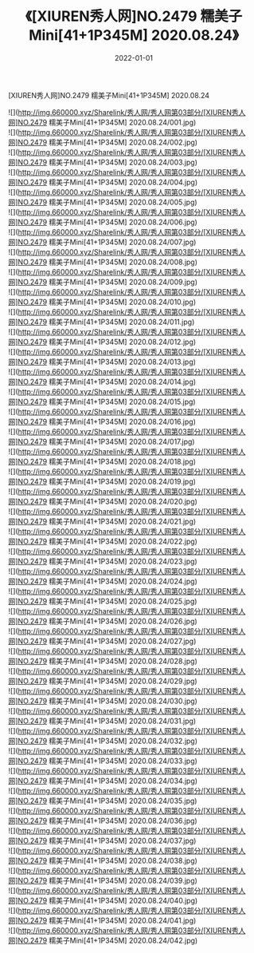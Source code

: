 ﻿---
layout: post
title:  《[XIUREN秀人网]NO.2479 糯美子Mini[41+1P345M] 2020.08.24》
date:   2022-01-01
img: http://img.660000.xyz/Sharelink/秀人网/秀人网第03部分/[XIUREN秀人网]NO.2479 糯美子Mini[41+1P345M] 2020.08.24/000.jpg
categories: [美女, 清纯, 唯美]
---

[XIUREN秀人网]NO.2479 糯美子Mini[41+1P345M] 2020.08.24

 ![](http://img.660000.xyz/Sharelink/秀人网/秀人网第03部分/[XIUREN秀人网]NO.2479 糯美子Mini[41+1P345M] 2020.08.24/001.jpg) <br>![](http://img.660000.xyz/Sharelink/秀人网/秀人网第03部分/[XIUREN秀人网]NO.2479 糯美子Mini[41+1P345M] 2020.08.24/002.jpg) <br>![](http://img.660000.xyz/Sharelink/秀人网/秀人网第03部分/[XIUREN秀人网]NO.2479 糯美子Mini[41+1P345M] 2020.08.24/003.jpg) <br>![](http://img.660000.xyz/Sharelink/秀人网/秀人网第03部分/[XIUREN秀人网]NO.2479 糯美子Mini[41+1P345M] 2020.08.24/004.jpg) <br>![](http://img.660000.xyz/Sharelink/秀人网/秀人网第03部分/[XIUREN秀人网]NO.2479 糯美子Mini[41+1P345M] 2020.08.24/005.jpg) <br>![](http://img.660000.xyz/Sharelink/秀人网/秀人网第03部分/[XIUREN秀人网]NO.2479 糯美子Mini[41+1P345M] 2020.08.24/006.jpg) <br>![](http://img.660000.xyz/Sharelink/秀人网/秀人网第03部分/[XIUREN秀人网]NO.2479 糯美子Mini[41+1P345M] 2020.08.24/007.jpg) <br>![](http://img.660000.xyz/Sharelink/秀人网/秀人网第03部分/[XIUREN秀人网]NO.2479 糯美子Mini[41+1P345M] 2020.08.24/008.jpg) <br>![](http://img.660000.xyz/Sharelink/秀人网/秀人网第03部分/[XIUREN秀人网]NO.2479 糯美子Mini[41+1P345M] 2020.08.24/009.jpg) <br>![](http://img.660000.xyz/Sharelink/秀人网/秀人网第03部分/[XIUREN秀人网]NO.2479 糯美子Mini[41+1P345M] 2020.08.24/010.jpg) <br>![](http://img.660000.xyz/Sharelink/秀人网/秀人网第03部分/[XIUREN秀人网]NO.2479 糯美子Mini[41+1P345M] 2020.08.24/011.jpg) <br>![](http://img.660000.xyz/Sharelink/秀人网/秀人网第03部分/[XIUREN秀人网]NO.2479 糯美子Mini[41+1P345M] 2020.08.24/012.jpg) <br>![](http://img.660000.xyz/Sharelink/秀人网/秀人网第03部分/[XIUREN秀人网]NO.2479 糯美子Mini[41+1P345M] 2020.08.24/013.jpg) <br>![](http://img.660000.xyz/Sharelink/秀人网/秀人网第03部分/[XIUREN秀人网]NO.2479 糯美子Mini[41+1P345M] 2020.08.24/014.jpg) <br>![](http://img.660000.xyz/Sharelink/秀人网/秀人网第03部分/[XIUREN秀人网]NO.2479 糯美子Mini[41+1P345M] 2020.08.24/015.jpg) <br>![](http://img.660000.xyz/Sharelink/秀人网/秀人网第03部分/[XIUREN秀人网]NO.2479 糯美子Mini[41+1P345M] 2020.08.24/016.jpg) <br>![](http://img.660000.xyz/Sharelink/秀人网/秀人网第03部分/[XIUREN秀人网]NO.2479 糯美子Mini[41+1P345M] 2020.08.24/017.jpg) <br>![](http://img.660000.xyz/Sharelink/秀人网/秀人网第03部分/[XIUREN秀人网]NO.2479 糯美子Mini[41+1P345M] 2020.08.24/018.jpg) <br>![](http://img.660000.xyz/Sharelink/秀人网/秀人网第03部分/[XIUREN秀人网]NO.2479 糯美子Mini[41+1P345M] 2020.08.24/019.jpg) <br>![](http://img.660000.xyz/Sharelink/秀人网/秀人网第03部分/[XIUREN秀人网]NO.2479 糯美子Mini[41+1P345M] 2020.08.24/020.jpg) <br>![](http://img.660000.xyz/Sharelink/秀人网/秀人网第03部分/[XIUREN秀人网]NO.2479 糯美子Mini[41+1P345M] 2020.08.24/021.jpg) <br>![](http://img.660000.xyz/Sharelink/秀人网/秀人网第03部分/[XIUREN秀人网]NO.2479 糯美子Mini[41+1P345M] 2020.08.24/022.jpg) <br>![](http://img.660000.xyz/Sharelink/秀人网/秀人网第03部分/[XIUREN秀人网]NO.2479 糯美子Mini[41+1P345M] 2020.08.24/023.jpg) <br>![](http://img.660000.xyz/Sharelink/秀人网/秀人网第03部分/[XIUREN秀人网]NO.2479 糯美子Mini[41+1P345M] 2020.08.24/024.jpg) <br>![](http://img.660000.xyz/Sharelink/秀人网/秀人网第03部分/[XIUREN秀人网]NO.2479 糯美子Mini[41+1P345M] 2020.08.24/025.jpg) <br>![](http://img.660000.xyz/Sharelink/秀人网/秀人网第03部分/[XIUREN秀人网]NO.2479 糯美子Mini[41+1P345M] 2020.08.24/026.jpg) <br>![](http://img.660000.xyz/Sharelink/秀人网/秀人网第03部分/[XIUREN秀人网]NO.2479 糯美子Mini[41+1P345M] 2020.08.24/027.jpg) <br>![](http://img.660000.xyz/Sharelink/秀人网/秀人网第03部分/[XIUREN秀人网]NO.2479 糯美子Mini[41+1P345M] 2020.08.24/028.jpg) <br>![](http://img.660000.xyz/Sharelink/秀人网/秀人网第03部分/[XIUREN秀人网]NO.2479 糯美子Mini[41+1P345M] 2020.08.24/029.jpg) <br>![](http://img.660000.xyz/Sharelink/秀人网/秀人网第03部分/[XIUREN秀人网]NO.2479 糯美子Mini[41+1P345M] 2020.08.24/030.jpg) <br>![](http://img.660000.xyz/Sharelink/秀人网/秀人网第03部分/[XIUREN秀人网]NO.2479 糯美子Mini[41+1P345M] 2020.08.24/031.jpg) <br>![](http://img.660000.xyz/Sharelink/秀人网/秀人网第03部分/[XIUREN秀人网]NO.2479 糯美子Mini[41+1P345M] 2020.08.24/032.jpg) <br>![](http://img.660000.xyz/Sharelink/秀人网/秀人网第03部分/[XIUREN秀人网]NO.2479 糯美子Mini[41+1P345M] 2020.08.24/033.jpg) <br>![](http://img.660000.xyz/Sharelink/秀人网/秀人网第03部分/[XIUREN秀人网]NO.2479 糯美子Mini[41+1P345M] 2020.08.24/034.jpg) <br>![](http://img.660000.xyz/Sharelink/秀人网/秀人网第03部分/[XIUREN秀人网]NO.2479 糯美子Mini[41+1P345M] 2020.08.24/035.jpg) <br>![](http://img.660000.xyz/Sharelink/秀人网/秀人网第03部分/[XIUREN秀人网]NO.2479 糯美子Mini[41+1P345M] 2020.08.24/036.jpg) <br>![](http://img.660000.xyz/Sharelink/秀人网/秀人网第03部分/[XIUREN秀人网]NO.2479 糯美子Mini[41+1P345M] 2020.08.24/037.jpg) <br>![](http://img.660000.xyz/Sharelink/秀人网/秀人网第03部分/[XIUREN秀人网]NO.2479 糯美子Mini[41+1P345M] 2020.08.24/038.jpg) <br>![](http://img.660000.xyz/Sharelink/秀人网/秀人网第03部分/[XIUREN秀人网]NO.2479 糯美子Mini[41+1P345M] 2020.08.24/039.jpg) <br>![](http://img.660000.xyz/Sharelink/秀人网/秀人网第03部分/[XIUREN秀人网]NO.2479 糯美子Mini[41+1P345M] 2020.08.24/040.jpg) <br>![](http://img.660000.xyz/Sharelink/秀人网/秀人网第03部分/[XIUREN秀人网]NO.2479 糯美子Mini[41+1P345M] 2020.08.24/041.jpg) <br>![](http://img.660000.xyz/Sharelink/秀人网/秀人网第03部分/[XIUREN秀人网]NO.2479 糯美子Mini[41+1P345M] 2020.08.24/042.jpg) <br>